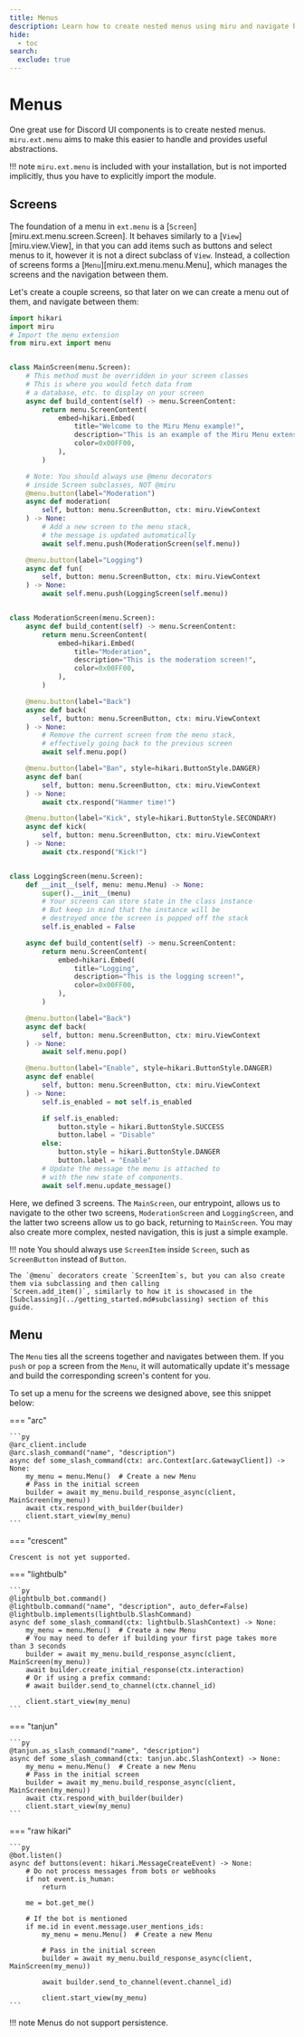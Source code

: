```yaml
---
title: Menus
description: Learn how to create nested menus using miru and navigate between different screens.
hide:
  - toc
search:
  exclude: true
---
```


# Menus

One great use for Discord UI components is to create nested menus. `miru.ext.menu` aims to make this easier
to handle and provides useful abstractions.

!!! note
    `miru.ext.menu` is included with your installation, but is not imported implicitly,
    thus you have to explicitly import the module.

## Screens

The foundation of a menu in `ext.menu` is a [`Screen`][miru.ext.menu.screen.Screen]. It behaves similarly to a [`View`][miru.view.View],
in that you can add items such as buttons and select menus to it, however it is not a direct subclass of `View`. Instead, a collection of
screens forms a [`Menu`][miru.ext.menu.menu.Menu], which manages the screens and the navigation between them.

Let's create a couple screens, so that later on we can create a menu out of them, and navigate between them:



```py
import hikari
import miru
# Import the menu extension
from miru.ext import menu


class MainScreen(menu.Screen):
    # This method must be overridden in your screen classes
    # This is where you would fetch data from
    # a database, etc. to display on your screen
    async def build_content(self) -> menu.ScreenContent:
        return menu.ScreenContent(
            embed=hikari.Embed(
                title="Welcome to the Miru Menu example!",
                description="This is an example of the Miru Menu extension.",
                color=0x00FF00,
            ),
        )

    # Note: You should always use @menu decorators
    # inside Screen subclasses, NOT @miru
    @menu.button(label="Moderation")
    async def moderation(
        self, button: menu.ScreenButton, ctx: miru.ViewContext
    ) -> None:
        # Add a new screen to the menu stack,
        # the message is updated automatically
        await self.menu.push(ModerationScreen(self.menu))

    @menu.button(label="Logging")
    async def fun(
        self, button: menu.ScreenButton, ctx: miru.ViewContext
    ) -> None:
        await self.menu.push(LoggingScreen(self.menu))


class ModerationScreen(menu.Screen):
    async def build_content(self) -> menu.ScreenContent:
        return menu.ScreenContent(
            embed=hikari.Embed(
                title="Moderation",
                description="This is the moderation screen!",
                color=0x00FF00,
            ),
        )

    @menu.button(label="Back")
    async def back(
        self, button: menu.ScreenButton, ctx: miru.ViewContext
    ) -> None:
        # Remove the current screen from the menu stack,
        # effectively going back to the previous screen
        await self.menu.pop()

    @menu.button(label="Ban", style=hikari.ButtonStyle.DANGER)
    async def ban(
        self, button: menu.ScreenButton, ctx: miru.ViewContext
    ) -> None:
        await ctx.respond("Hammer time!")

    @menu.button(label="Kick", style=hikari.ButtonStyle.SECONDARY)
    async def kick(
        self, button: menu.ScreenButton, ctx: miru.ViewContext
    ) -> None:
        await ctx.respond("Kick!")


class LoggingScreen(menu.Screen):
    def __init__(self, menu: menu.Menu) -> None:
        super().__init__(menu)
        # Your screens can store state in the class instance
        # But keep in mind that the instance will be
        # destroyed once the screen is popped off the stack
        self.is_enabled = False

    async def build_content(self) -> menu.ScreenContent:
        return menu.ScreenContent(
            embed=hikari.Embed(
                title="Logging",
                description="This is the logging screen!",
                color=0x00FF00,
            ),
        )

    @menu.button(label="Back")
    async def back(
        self, button: menu.ScreenButton, ctx: miru.ViewContext
    ) -> None:
        await self.menu.pop()

    @menu.button(label="Enable", style=hikari.ButtonStyle.DANGER)
    async def enable(
        self, button: menu.ScreenButton, ctx: miru.ViewContext
    ) -> None:
        self.is_enabled = not self.is_enabled

        if self.is_enabled:
            button.style = hikari.ButtonStyle.SUCCESS
            button.label = "Disable"
        else:
            button.style = hikari.ButtonStyle.DANGER
            button.label = "Enable"
        # Update the message the menu is attached to
        # with the new state of components.
        await self.menu.update_message()
```

Here, we defined 3 screens. The `MainScreen`, our entrypoint, allows us to navigate to the other two
screens, `ModerationScreen` and `LoggingScreen`, and the latter two screens allow us to go back,
returning to `MainScreen`. You may also create more complex, nested navigation, this is just a simple example.

!!! note
    You should always use `ScreenItem` inside `Screen`, such as `ScreenButton` instead of `Button`.

    The `@menu` decorators create `ScreenItem`s, but you can also create them via subclassing and then calling
    `Screen.add_item()`, similarly to how it is showcased in the [Subclassing](../getting_started.md#subclassing) section of this guide.

## Menu

The `Menu` ties all the screens together and navigates between them. If you `push` or `pop` a screen from the `Menu`,
it will automatically update it's message and build the corresponding screen's content for you.

To set up a menu for the screens we designed above, see this snippet below:

=== "arc"

    ```py
    @arc_client.include
    @arc.slash_command("name", "description")
    async def some_slash_command(ctx: arc.Context[arc.GatewayClient]) -> None:
        my_menu = menu.Menu()  # Create a new Menu
        # Pass in the initial screen
        builder = await my_menu.build_response_async(client, MainScreen(my_menu))
        await ctx.respond_with_builder(builder)
        client.start_view(my_menu)
    ```

=== "crescent"

    Crescent is not yet supported.

=== "lightbulb"

    ```py
    @lightbulb_bot.command()
    @lightbulb.command("name", "description", auto_defer=False)
    @lightbulb.implements(lightbulb.SlashCommand)
    async def some_slash_command(ctx: lightbulb.SlashContext) -> None:
        my_menu = menu.Menu()  # Create a new Menu
        # You may need to defer if building your first page takes more than 3 seconds
        builder = await my_menu.build_response_async(client, MainScreen(my_menu))
        await builder.create_initial_response(ctx.interaction)
        # Or if using a prefix command:
        # await builder.send_to_channel(ctx.channel_id)

        client.start_view(my_menu)
    ```

=== "tanjun"

    ```py
    @tanjun.as_slash_command("name", "description")
    async def some_slash_command(ctx: tanjun.abc.SlashContext) -> None:
        my_menu = menu.Menu()  # Create a new Menu
        # Pass in the initial screen
        builder = await my_menu.build_response_async(client, MainScreen(my_menu))
        await ctx.respond_with_builder(builder)
        client.start_view(my_menu)
    ```

=== "raw hikari"

    ```py
    @bot.listen()
    async def buttons(event: hikari.MessageCreateEvent) -> None:
        # Do not process messages from bots or webhooks
        if not event.is_human:
            return

        me = bot.get_me()

        # If the bot is mentioned
        if me.id in event.message.user_mentions_ids:
            my_menu = menu.Menu()  # Create a new Menu

            # Pass in the initial screen
            builder = await my_menu.build_response_async(client, MainScreen(my_menu))

            await builder.send_to_channel(event.channel_id)

            client.start_view(my_menu)
    ```


!!! note
    Menus do not support persistence.
